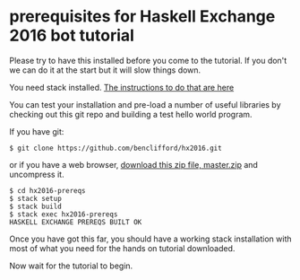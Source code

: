 prerequisites for Haskell Exchange 2016 bot tutorial
====================================================

Please try to have this installed before you come to the
tutorial. If you don't we can do it at the start but it
will slow things down.

You need stack installed. [The instructions to do that
are here](https://docs.haskellstack.org/en/stable/README/)

You can test your installation and pre-load a number of
useful libraries by checking out this git repo and building
a test hello world program.

If you have git:

```
$ git clone https://github.com/benclifford/hx2016.git
```

or if you have a web browser, [download this zip file,
master.zip](https://github.com/benclifford/hx2016/archive/master.zip)
and uncompress it.

```
$ cd hx2016-prereqs
$ stack setup
$ stack build
$ stack exec hx2016-prereqs
HASKELL EXCHANGE PREREQS BUILT OK
```

Once you have got this far, you should have a working
stack installation with most of what you need for the
hands on tutorial downloaded.

Now wait for the tutorial to begin.

